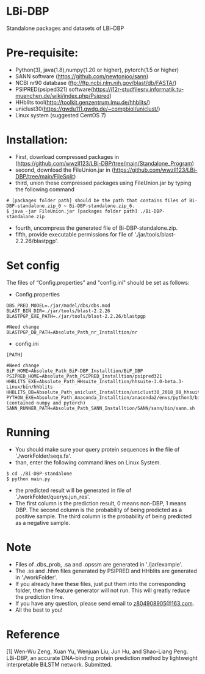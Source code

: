 # LBi-DBP
Standalone packages and datasets of LBi-DBP

# Pre-requisite:
- Python(3), java(1.8),numpy(1.20 or higher), pytorch(1.5 or higher)
- SANN software (https://github.com/newtonjoo/sann)
- NCBI nr90 database (ftp://ftp.ncbi.nlm.nih.gov/blast/db/FASTA/)
- PSIPRED(psiped321) software(https://i12r-studfilesrv.informatik.tu-muenchen.de/wiki/index.php/Psipred)
- HHblits tool(http://toolkit.genzentrum.lmu.de/hhblits/)
- uniclust30(https://gwdu111.gwdg.de/~compbiol/uniclust/)
- Linux system (suggested CentOS 7)
# Installation:
- First, download compressed packages in (https://github.com/wwzll123/LBi-DBP/tree/main/Standalone_Program)
- second, download the FileUnion.jar in (https://github.com/wwzll123/LBi-DBP/tree/main/FileSplit)
- third, union these compressed packages using FileUnion.jar by typing the following command
```
# [packages folder path] should be the path that contains files of Bi-DBP-standalone.zip_0 ~ Bi-DBP-standalone.zip_6.
$ java -jar FileUnion.jar [packages folder path] ./Bi-DBP-standalone.zip
```
- fourth, uncompress the generated file of Bi-DBP-standalone.zip.
- fifth, provide executable permissions for file of './jar/tools/blast-2.2.26/blastpgp'.


# Set config
The files of “Config.properties” and "config.ini" should be set as follows:

* Config.properties
 ```
DBS_PRED_MODEL=./jar/model/dbs/dbs.mod
BLAST_BIN_DIR=./jar/tools/blast-2.2.26
BLASTPGP_EXE_PATH=./jar/tools/blast-2.2.26/blastpgp

#Need change
BLASTPGP_DB_PATH=Absolute_Path_nr_Installtion/nr
```
* config.ini
 ``` 
[PATH]

#Need change
BiP_HOME=Absolute_Path_BiP-DBP_Installtion/BiP_DBP
PSIPRED_HOME=Absolute_Path_PSIPRED_Installtion/psipred321
HHBLITS_EXE=Absolute_Path_HHsuite_Installtion/hhsuite-3.0-beta.3-Linux/bin/hhblits
HHBLITS_DB=Absolute_Path_uniclust_Installtion/uniclust30_2018_08_hhsuite/uniclust30_2018_08/uniclust30_2018_08
PYTHON_EXE=Absolute_Path_Anaconda_Installtion/anaconda2/envs/python3/bin/python (contained numpy and pytorch)
SANN_RUNNER_PATH=Absolute_Path_SANN_Installtion/SANN/sann/bin/sann.sh
 ```
 
 # Running
- You should make sure your query protein sequences in the file of './workFolder/seqs.fa'.
- than, enter the following command lines on Linux System.
 ``` 
 $ cd ./Bi-DBP-standalone
 $ python main.py
``` 
- the predicted result will be generated in file of './workFolder/querys.jun_res'.
- The first column is the prediction result, 0 means non-DBP, 1 means DBP. The second column is the probability of being predicted as a positive sample. The third column is the probability of being predicted as a negative sample.
  
# Note
- Files of .dbs_prob, .sa and .opssm are generated in './jar/example'.
- The .ss and .hhm files generated by PSIPRED and HHblits are generated in './workFolder'.
- If you already have these files, just put them into the corresponding folder, then the feature generator will not run. This will greatly reduce the prediction time.
- If you have any question, please send email to z804908905@163.com.
- All the best to you!

# Reference
[1] Wen-Wu Zeng, Xuan Yu, Wenjuan Liu, Jun Hu, and Shao-Liang Peng. LBi-DBP, an accurate DNA-binding protein prediction method by lightweight interpretable BiLSTM network. Submitted.
 
